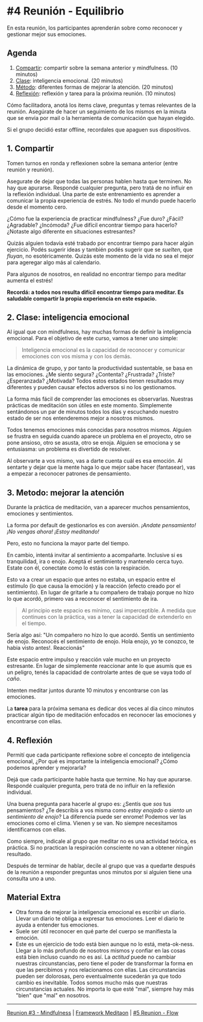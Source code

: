 # #4 Reunión - Equilibrio

En esta reunión, los participantes aprenderán sobre como reconocer y gestionar mejor sus emociones.

## Agenda
1. [Compartir](#_1-compartir): compartir sobre la semana anterior y mindfulness. (10 minutos)
2. [Clase](#_2-clase-inteligencia-emocional): inteligencia emocional. (20 minutos)
3. [Método](#_3-metodo-mejorar-la-atención): diferentes formas de mejorar la atención. (20 minutos)
4. [Reflexión](#_4-reflexión): reflexión y tarea para la próxima reunión. (10 minutos)

Cómo facilitadora, anotá los items clave, preguntas y temas relevantes de la reunión. Asegúrate de hacer un seguimiento de los mismos en la minuta que se envia por mail o la herramienta de comunicación que hayan elegido.

Si el grupo decidió estar offline, recordales que apaguen sus dispositivos.

## 1. Compartir
Tomen turnos en ronda y reflexionen sobre la semana anterior (entre reunión y reunión). 

Asegurate de dejar que todas las personas hablen hasta que terminen. No hay que apurarse. Respondé cualquier pregunta, pero tratá de no influir en la reflexión individual. Una parte de este entrenamiento es aprender a comunicar la propia experiencia de estrés. No todo el mundo puede hacerlo desde el momento cero.

¿Cómo fue la experiencia de practicar mindfulness? ¿Fue duro? ¿Fácil? ¿Agradable? ¿Incómoda? ¿Fue difícil encontrar tiempo para hacerlo? ¿Notaste algo diferente en situaciones estresantes?

Quizás alguien todavía esté trabado por encontrar tiempo para hacer algún ejercicio. Podés sugerir ideas y también podés sugerir que se *suelten*, que *fluyan*, no esotéricamente. Quizás este momento de la vida no sea el mejor para ageregar algo más al calendario. 

Para algunos de nosotros, en realidad no encontrar tiempo para meditar aumenta el estrés!

**Recordá: a todos nos resulta difícil encontrar tiempo para meditar. Es saludable compartir la propia experiencia en este espacio.**

## 2. Clase: inteligencia emocional
Al igual que con mindfulness, hay muchas formas de definir la inteligencia emocional. Para el objetivo de este curso, vamos a tener uno simple:

> Inteligencia emocional es la capacidad de reconocer y comunicar emociones con vos misma y con los demás.

La dinámica de grupo, y por tanto la productividad sustentable, se basa en las emociones. ¿Me siento segura? ¿Contenta? ¿Frustrada? ¿Triste? ¿Esperanzada? ¿Motivada? Todos estos estados tienen resultados muy diferentes y pueden causar efectos adversos si no los gestionamos.

La forma más fácil de comprender las emociones es observarlas. Nuestras prácticas de meditación son útiles en este momento. Simplemente sentándonos un par de minutos todos los días y escuchando nuestro estado de ser nos entenderemos mejor a nosotros mismos.

Todos tenemos emociones más conocidas para nosotros mismos. Alguien se frustra en seguida cuando aparece un problema en el proyecto, otro se pone ansioso, otro se asusta, otro se enoja. Alguien se emociona y se entusiasma: un problema es divertido de resolver.

Al observarte a vos mismo, vas a darte cuenta cuál es esa emoción. Al sentarte y dejar que la mente haga lo que mejor sabe hacer (fantasear), vas a empezar a reconocer patrones de pensamiento.

## 3. Metodo: mejorar la atención
Durante la práctica de meditación, van a aparecer muchos pensamientos, emociones y sentimientos.

La forma por default de gestionarlos es con aversión. *¡Andate pensamiento! ¡No vengas ahora! ¡Estoy meditando!*

Pero, esto no funciona la mayor parte del tiempo.

En cambio, intentá invitar al sentimiento a acompañarte. Inclusive si es tranquilidad, ira o enojo. Aceptá el sentimiento y mantenelo cerca tuyo. Estate con él, conectate como lo estás con la respiración.

Esto va a crear un espacio que antes no estaba, un espacio entre el estímulo (lo que causa la emoción) y la reacción (efecto creado por el sentimiento). En lugar de gritarle a tu compañero de trabajo porque no hizo lo que acordó, primero vas a reconocer el sentimiento de ira.

> Al principio este espacio es mínimo, casi imperceptible. A medida que continues con la práctica, vas a tener la capacidad de extenderlo en el tiempo.

Sería algo así: "Un compañero no hizo lo que acordó. Sentís un sentimiento de enojo. Reconocés el sentimiento de enojo. Hola enojo, yo te conozco, te habia visto antes!. Reaccionás"

Este espacio entre impulso y reacción vale mucho en un proyecto estresante. En lugar de simplemente reaccionar ante lo que asumís que es un peligro, tenés la capacidad de controlarte antes de que se vaya todo *al caño*.

Intenten meditar juntos durante 10 minutos y encontrarse con las emociones. 

La **tarea** para la próxima semana es dedicar dos veces al dia cinco minutos practicar algún tipo de meditación enfocados en reconocer las emociones y encontrarse con ellas. 

## 4. Reflexión
Permití que cada participante reflexione sobre el concepto de inteligencia emocional, ¿Por qué es importante la inteligencia emocional? ¿Cómo podemos aprender y mejorarla?

Dejá que cada participante hable hasta que termine. No hay que apurarse. Respondé cualquier pregunta, pero tratá de no influir en la reflexión individual.

Una buena pregunta para hacerle al grupo es: ¿Sentís que *sos* tus pensamientos? ¿Te describis a vos misma como *estoy enojado* o *siento un sentimiento de enojo*? La diferencia puede ser enrome! Podemos ver las emociones como el clima. Vienen y se van. No siempre necesitamos identificarnos con ellas.

Como siempre, indicale al grupo que meditar no es una actividad teórica, es práctica. Si no practican la respiración consciente no van a obtener ningún resultado.

Después de terminar de hablar, decile al grupo que vas a quedarte después de la reunión a responder preguntas unos minutos por si alguien tiene una consulta uno a uno.

## Material Extra
- Otra forma de mejorar la inteligencia emocional es escribir un diario. Llevar un diario te obliga a expresar tus emociones. Leer el diario te ayuda a entender tus emociones.
- Suele ser útil reconocer en qué parte del cuerpo se manifiesta la emoción. 
- Este es un ejercicio de todo está bien aunque no lo está, meta-ok-ness. Llegar a lo más profundo de nosotros mismos y confiar en las cosas está bien incluso cuando no es así. La *actitud* puede no cambiar nuestras circunstancias, pero tiene el poder de transformar la forma en que las percibimos y nos relacionamos con ellas. Las circunstancias pueden ser dolorosas, pero eventualmente sucederán ya que todo cambio es inevitable. Todos somos mucho más que nuestras circunstancias actuales. No importa lo que esté "mal", siempre hay más "bien" que "mal" en nosotros.


***

[Reunion #3 - Mindfulness](/templates/reunion-03-mindfulness.md) | [Framework Meditaon](/#framework) | [#5 Reunion - Flow](/templates/reunion-05-flow.md)



